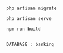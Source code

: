 ``` npm install

    php artisan migrate

    php artisan serve

    npm run build


    DATABASE : banking
```
